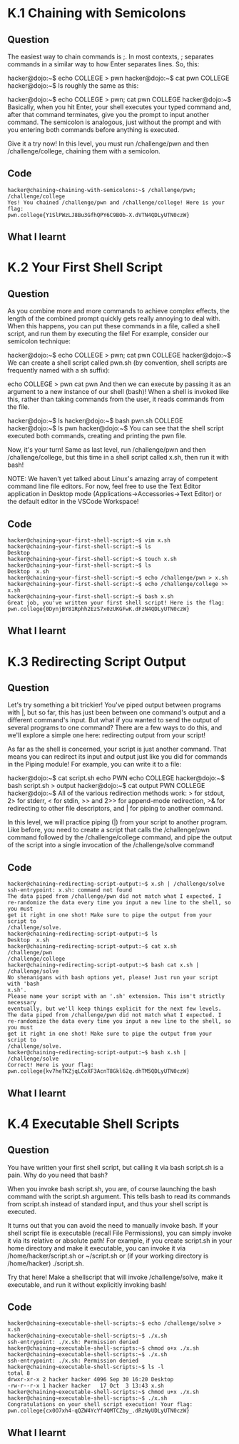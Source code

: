 # K.1 Chaining with Semicolons 
## Question
The easiest way to chain commands is ;. In most contexts, ; separates commands in a similar way to how Enter separates lines. So, this:

hacker@dojo:~$ echo COLLEGE > pwn
hacker@dojo:~$ cat pwn
COLLEGE
hacker@dojo:~$
Is roughly the same as this:

hacker@dojo:~$ echo COLLEGE > pwn; cat pwn
COLLEGE
hacker@dojo:~$
Basically, when you hit Enter, your shell executes your typed command and, after that command terminates, give you the prompt to input another command. The semicolon is analogous, just without the prompt and with you entering both commands before anything is executed.

Give it a try now! In this level, you must run /challenge/pwn and then /challenge/college, chaining them with a semicolon.
## Code
```
hacker@chaining~chaining-with-semicolons:~$ /challenge/pwn; /challenge/college
Yes! You chained /challenge/pwn and /challenge/college! Here is your flag:
pwn.college{Y1SlPWzLJ8Bu3GfhQPY6C9BOb-X.dVTN4QDLyUTN0czW}
```
## What I learnt
# K.2 Your First Shell Script
## Question 
As you combine more and more commands to achieve complex effects, the length of the combined prompt quickly gets really annoying to deal with. When this happens, you can put these commands in a file, called a shell script, and run them by executing the file! For example, consider our semicolon technique:

hacker@dojo:~$ echo COLLEGE > pwn; cat pwn
COLLEGE
hacker@dojo:~$
We can create a shell script called pwn.sh (by convention, shell scripts are frequently named with a sh suffix):

echo COLLEGE > pwn
cat pwn
And then we can execute by passing it as an argument to a new instance of our shell (bash)! When a shell is invoked like this, rather than taking commands from the user, it reads commands from the file.

hacker@dojo:~$ ls
hacker@dojo:~$ bash pwn.sh
COLLEGE
hacker@dojo:~$ ls
pwn
hacker@dojo:~$
You can see that the shell script executed both commands, creating and printing the pwn file.

Now, it's your turn! Same as last level, run /challenge/pwn and then /challenge/college, but this time in a shell script called x.sh, then run it with bash!

NOTE: We haven't yet talked about Linux's amazing array of competent command line file editors. For now, feel free to use the Text Editor application in Desktop mode (Applications->Accessories->Text Editor) or the default editor in the VSCode Workspace!
## Code
```
hacker@chaining~your-first-shell-script:~$ vim x.sh 
hacker@chaining~your-first-shell-script:~$ ls
Desktop
hacker@chaining~your-first-shell-script:~$ touch x.sh 
hacker@chaining~your-first-shell-script:~$ ls
Desktop  x.sh
hacker@chaining~your-first-shell-script:~$ echo /challenge/pwn > x.sh 
hacker@chaining~your-first-shell-script:~$ echo /challenge/college >> x.sh 
hacker@chaining~your-first-shell-script:~$ bash x.sh
Great job, you've written your first shell script! Here is the flag:
pwn.college{0DynjBY81Rphh2EzS7x0zUKGFwK.dFzN4QDLyUTN0czW}
```
## What I learnt
# K.3 Redirecting Script Output 
## Question 
Let's try something a bit trickier! You've piped output between programs with |, but so far, this has just been between one command's output and a different command's input. But what if you wanted to send the output of several programs to one command? There are a few ways to do this, and we'll explore a simple one here: redirecting output from your script!

As far as the shell is concerned, your script is just another command. That means you can redirect its input and output just like you did for commands in the Piping module! For example, you can write it to a file:

hacker@dojo:~$ cat script.sh
echo PWN
echo COLLEGE
hacker@dojo:~$ bash script.sh > output
hacker@dojo:~$ cat output
PWN
COLLEGE
hacker@dojo:~$
All of the various redirection methods work: > for stdout, 2> for stderr, < for stdin, >> and 2>> for append-mode redirection, >& for redirecting to other file descriptors, and | for piping to another command.

In this level, we will practice piping (|) from your script to another program. Like before, you need to create a script that calls the /challenge/pwn command followed by the /challenge/college command, and pipe the output of the script into a single invocation of the /challenge/solve command!
## Code
```
hacker@chaining~redirecting-script-output:~$ x.sh | /challenge/solve
ssh-entrypoint: x.sh: command not found
The data piped from /challenge/pwn did not match what I expected. I 
re-randomize the data every time you input a new line to the shell, so you must 
get it right in one shot! Make sure to pipe the output from your script to 
/challenge/solve.
hacker@chaining~redirecting-script-output:~$ ls
Desktop  x.sh
hacker@chaining~redirecting-script-output:~$ cat x.sh 
/challenge/pwn
/challenge/college
hacker@chaining~redirecting-script-output:~$ bash cat x.sh | /challenge/solve 
No shenanigans with bash options yet, please! Just run your script with 'bash 
x.sh'.
Please name your script with an '.sh' extension. This isn't strictly necessary 
eventually, but we'll keep things explicit for the next few levels.
The data piped from /challenge/pwn did not match what I expected. I 
re-randomize the data every time you input a new line to the shell, so you must 
get it right in one shot! Make sure to pipe the output from your script to 
/challenge/solve.
hacker@chaining~redirecting-script-output:~$ bash x.sh | /challenge/solve 
Correct! Here is your flag:
pwn.college{kv7heTKZjqLCoXF3AcnT8Gkl62q.dhTM5QDLyUTN0czW}
```
## What I learnt 
# K.4 Executable Shell Scripts 
## Question
You have written your first shell script, but calling it via bash script.sh is a pain. Why do you need that bash?

When you invoke bash script.sh, you are, of course launching the bash command with the script.sh argument. This tells bash to read its commands from script.sh instead of standard input, and thus your shell script is executed.

It turns out that you can avoid the need to manually invoke bash. If your shell script file is executable (recall File Permissions), you can simply invoke it via its relative or absolute path! For example, if you create script.sh in your home directory and make it executable, you can invoke it via /home/hacker/script.sh or ~/script.sh or (if your working directory is /home/hacker) ./script.sh.

Try that here! Make a shellscript that will invoke /challenge/solve, make it executable, and run it without explicitly invoking bash!
## Code
```
hacker@chaining~executable-shell-scripts:~$ echo /challenge/solve > x.sh
hacker@chaining~executable-shell-scripts:~$ ./x.sh
ssh-entrypoint: ./x.sh: Permission denied
hacker@chaining~executable-shell-scripts:~$ chmod o+x ./x.sh 
hacker@chaining~executable-shell-scripts:~$ ./x.sh
ssh-entrypoint: ./x.sh: Permission denied
hacker@chaining~executable-shell-scripts:~$ ls -l
total 8
drwxr-xr-x 2 hacker hacker 4096 Sep 30 16:20 Desktop
-rw-r--r-x 1 hacker hacker   17 Oct  3 13:43 x.sh
hacker@chaining~executable-shell-scripts:~$ chmod u+x ./x.sh
hacker@chaining~executable-shell-scripts:~$ ./x.sh
Congratulations on your shell script execution! Your flag:
pwn.college{cx0O7xh4-qQZW4YcYf4QMTCZby_.dRzNyUDLyUTN0czW}
```
## What I learnt
